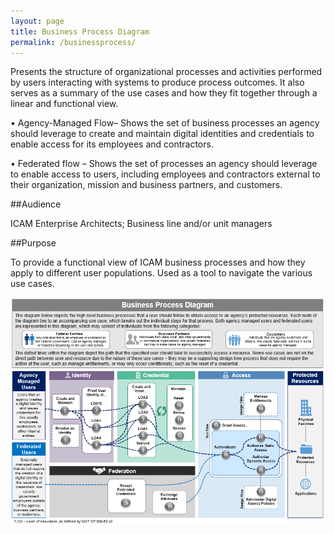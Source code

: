 ```yaml
---
layout: page
title: Business Process Diagram
permalink: /businessprocess/
---
```

Presents the structure of organizational processes and activities performed by users interacting with systems to produce process outcomes. It also serves as a summary of the use cases and how they fit together through a linear and functional view.

•	Agency-Managed Flow– Shows the set of business processes an agency should leverage to create and maintain digital identities and credentials to enable access for its employees and contractors. 

•	Federated flow – Shows the set of processes an agency should leverage to enable access to users, including employees and contractors external to their organization, mission and business partners, and customers.

##Audience

ICAM Enterprise Architects; Business line and/or unit managers


##Purpose

To provide a functional view of ICAM business processes and how they apply to different user populations. Used as a tool to navigate the various use cases.

<div style="text-align:center"><img src="../img/BusinessProcessDiagram.png"/></div>
